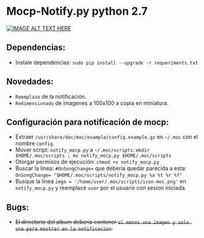 # Mocp-Notify.py python 2.7


[![IMAGE ALT TEXT HERE](https://img.youtube.com/vi/x6CiPKTay8o/0.jpg)](https://www.youtube.com/watch?v=x6CiPKTay8o)


## Dependencias:
- Instale dependencias: `sudo pip install --upgrade -r requeriments.txt`


## Novedades:
- `Reemplazo` de la notificación.
- `Redimensionado` de imagenes a 100x100 a copia en miniatura.

## Configuración para notificación de mocp:
- Extraer `/usr/share/doc/moc/example/config.example.gz` en `~/.moc` con el nombre `config`.
- Mover script: `notify_mocp.py` a `~/.moc/scripts`:
`mkdir $HOME/.moc/scripts ; mv notify_mocp.py $HOME/.moc/scripts`
- Otorgar permisos de ejecución:  `chmod +x notify_mocp.py`
- Buscar la linea: `#OnSongChange=` que debería quedar parecida a esta: `OnSongChange= "$HOME/.moc/scripts/notify_mocp.py %a %t %r %f"` 
- Busque la linea `imge = '/home/user/.moc/scripts/icon-moc.png'` en `notify_mocp.py` y reemplace `user` por el usuario con sesion iniciada.
## Bugs:
- ~~El directorio del album debería contener `al menos una imagen y solo una para mostrar en la notificacion`.~~
